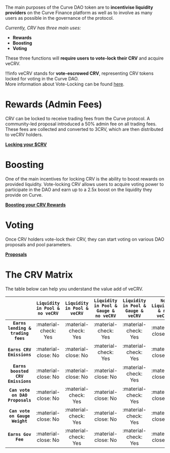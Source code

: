 The main purposes of the Curve DAO token are to **incentivise liquidity providers** on the Curve Finance platform as well as to involve as many users as possible in the governance of the protocol.

*Currently, CRV has three main uses:*

- **Rewards**
- **Boosting**
- **Voting**

These three functions will **require users to vote-lock their CRV** and acquire veCRV.

!!!info
    veCRV stands for **vote-escrowed CRV**, representing CRV tokens locked for voting in the Curve DAO.  
    More information about Vote-Locking can be found [here](./locking-your-crv.md).

# **Rewards (Admin Fees)**

CRV can be locked to receive trading fees from the Curve protocol. A community-led proposal introduced a 50% admin fee on all trading fees. These fees are collected and converted to 3CRV, which are then distributed to veCRV holders.

[**Locking your $CRV**](../crv-token/locking-your-crv.md)

# **Boosting**

One of the main incentives for locking CRV is the ability to boost rewards on provided liquidity. Vote-locking CRV allows users to acquire voting power to participate in the DAO and earn up to a 2.5x boost on the liquidity they provide on Curve.

[**Boosting your CRV Rewards**](../reward-gauges/boosting-your-crv-rewards.md)

# **Voting**

Once CRV holders vote-lock their CRV, they can start voting on various DAO proposals and pool parameters.

[**Proposals**](../governance/proposals.md)

# **The CRV Matrix**

The table below can help you understand the value add of veCRV.

| | **`Liquidity in Pool & no veCRV`** | **`Liquidity in Pool & veCRV`** | **`Liquidity in Pool & Gauge & no veCRV`** | **`Liquidity in Pool & Gauge & veCRV`** | **`No Liquidity & no veCRV`** | **`No Liquidity & veCRV`** |
| :--: | :--: | :--: | :--: | :--: | :--: | :--: |
| **`Earns lending & trading fees`** | :material-check: Yes | :material-check: Yes | :material-check: Yes | :material-check: Yes | :material-close: No | :material-close: No |
| **`Earns CRV Emissions`** | :material-close: No | :material-close: No | :material-check: Yes | :material-check: Yes | :material-close: No | :material-close: No |
| **`Earns boosted CRV Emissions`** | :material-close: No | :material-close: No | :material-close: No | :material-check: Yes | :material-close: No | :material-close: No |
| **`Can vote on DAO Proposals`** | :material-close: No | :material-check: Yes | :material-close: No | :material-check: Yes | :material-close: No | :material-check: Yes |
| **`Can vote on Gauge Weight`** | :material-close: No | :material-check: Yes | :material-close: No | :material-check: Yes | :material-close: No | :material-check: Yes |
| **`Earns Gov Fee`** | :material-close: No | :material-check: Yes | :material-close: No | :material-check: Yes | :material-close: No | :material-check: Yes |